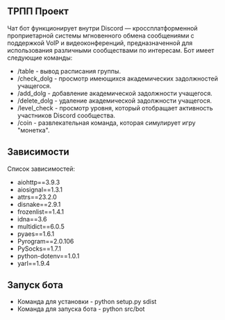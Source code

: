 ## ТРПП Проект
Чат бот функционирует внутри Discord — кроссплатформенной проприетарной системы мгновенного обмена сообщениями с поддержкой VoIP и видеоконференций, предназначенной для использования различными сообществами по интересам.
Бот имеет следующие команды:
- /table - вывод расписания группы.
- /check_dolg - просмотр имеющихся академических задолжностей учащегося.
- /add_dolg - добавление академической задолжности учащегося.
- /delete_dolg - удаление академической задолжности учащегося.
- /level_check - просмотр уровня, который отобращает активность участников Discord сообщества.
- /coin - развлекательная команда, которая симулирует игру "монетка".
## Зависимости
Список зависимостей:
- aiohttp==3.9.3
- aiosignal==1.3.1
- attrs==23.2.0
- disnake==2.9.1
- frozenlist==1.4.1
- idna==3.6
- multidict==6.0.5
- pyaes==1.6.1
- Pyrogram==2.0.106
- PySocks==1.7.1
- python-dotenv==1.0.1
- yarl==1.9.4

## Запуск бота
- Команда для установки - python setup.py sdist 
- Команда для запуска бота - python src/bot
